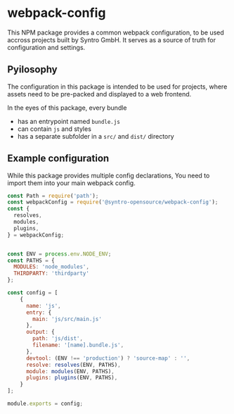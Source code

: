 # webpack-config

This NPM package provides a common webpack configuration, to be used accross
projects built by Syntro GmbH. It serves as a source of truth for configuration
and settings.

## Pyilosophy
The configuration in this package is intended to be used for projects,
where assets need to be pre-packed and displayed to a web frontend.

In the eyes of this package, every bundle
* has an entrypoint named `bundle.js`
* can contain `js` and styles
* has a separate subfolder in a `src/` and `dist/` directory


## Example configuration

While this package provides multiple config declarations, You need to import
them into your main webpack config.

```js
const Path = require('path');
const webpackConfig = require('@syntro-opensource/webpack-config');
const {
  resolves,
  modules,
  plugins,
} = webpackConfig;


const ENV = process.env.NODE_ENV;
const PATHS = {
  MODULES: 'node_modules',
  THIRDPARTY: 'thirdparty'
};

const config = [
    {
      name: 'js',
      entry: {
        main: 'js/src/main.js'
      },
      output: {
        path: 'js/dist',
        filename: '[name].bundle.js',
      },
      devtool: (ENV !== 'production') ? 'source-map' : '',
      resolve: resolves(ENV, PATHS),
      module: modules(ENV, PATHS),
      plugins: plugins(ENV, PATHS),
    }
];

module.exports = config;
```
